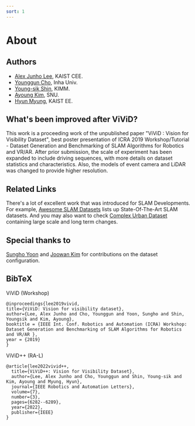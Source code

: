 ```yaml
---
sort: 1
---
```


# About

## Authors
- [Alex Junho Lee](https://c11.kr/alexlee), KAIST CEE.
- [Younggun Cho](https://sites.google.com/site/ygchocv/home), Inha Univ.
- [Young-sik Shin](https://scholar.google.co.kr/citations?user=gGfBRawAAAAJ&amp;hl=ko), KIMM.
- [Ayoung Kim](https://scholar.google.com/citations?user=7yveufgAAAAJ&hl=ko&oi=ao), SNU.
- [Hyun Myung](http://urobot.kaist.ac.kr/members/professor), KAIST EE.

## What's been improved after ViViD?

This work is a proceeding work of the unpublished paper "ViViD : Vision for Visibility Dataset", best poster presentation of ICRA 2019 Workshop/Tutorial - Dataset Generation and Benchmarking of SLAM Algorithms for Robotics and VR/AR. After prior submission, the scale of experiment has been expanded to include driving sequences, with more details on dataset statistics and characteristics. Also, the models of event camera and LiDAR was changed to provide higher resolution.

## Related Links
There's a lot of excellent work that was introduced for SLAM Developments. For example, [Awesome SLAM Datasets](https://sites.google.com/view/awesome-slam-datasets/) lists up State-Of-The-Art SLAM datasets. And you may also want to check [Complex Urban Dataset](https://sites.google.com/view/complex-urban-dataset) containing large scale and long term changes.

## Special thanks to
[Sungho Yoon](https://scholar.google.com/citations?user=PUvBz80AAAAJ&hl=ko&oi=ao/) and [Joowan Kim](https://scholar.google.com/citations?user=87nuF54AAAAJ&hl=ko&oi=ao) for contributions on the dataset configuration.

## BibTeX

ViViD (Workshop)
```
@inproceedings{lee2019vivid,
title={ViViD: Vision for visibility dataset},
author={Lee, Alex Junho and Cho, Younggun and Yoon, Sungho and Shin, Youngsik and Kim, Ayoung},
booktitle = {IEEE Int. Conf. Robotics and Automation (ICRA) Workshop: Dataset Generation and Benchmarking of SLAM Algorithms for Robotics and VR/AR },
year = {2019}
}
```

ViViD++ (RA-L)
```
@article{lee2022vivid++,
  title={ViViD++: Vision for Visibility Dataset},
  author={Lee, Alex Junho and Cho, Younggun and Shin, Young-sik and Kim, Ayoung and Myung, Hyun},
  journal={IEEE Robotics and Automation Letters},
  volume={7},
  number={3},
  pages={6282--6289},
  year={2022},
  publisher={IEEE}
}
```
